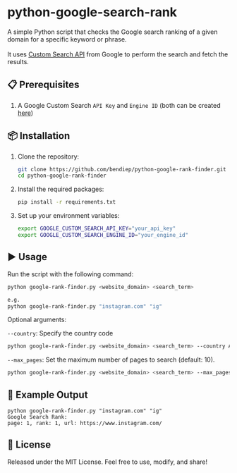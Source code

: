 # python-google-search-rank

A simple Python script that checks the Google search ranking of a given domain for a specific keyword or phrase.
<br><br>
It uses [Custom Search API](https://developers.google.com/custom-search/v1) from Google to perform the search and fetch the results.

## 📋 Prerequisites

1. A Google Custom Search `API Key` and `Engine ID` (both can be created [here](https://developers.google.com/custom-search/v1/introduction))

## 📦 Installation

1. Clone the repository:

   ```bash
   git clone https://github.com/bendiep/python-google-rank-finder.git
   cd python-google-rank-finder
   ```

2. Install the required packages:

   ```bash
   pip install -r requirements.txt
   ```

3. Set up your environment variables:

   ```bash
   export GOOGLE_CUSTOM_SEARCH_API_KEY="your_api_key"
   export GOOGLE_CUSTOM_SEARCH_ENGINE_ID="your_engine_id"
   ```

## ▶️ Usage

Run the script with the following command:

```bash
python google-rank-finder.py <website_domain> <search_term>

e.g.
python google-rank-finder.py "instagram.com" "ig"
```

Optional arguments:

`--country`: Specify the country code

```bash
python google-rank-finder.py <website_domain> <search_term> --country AU
```

`--max_pages`: Set the maximum number of pages to search (default: 10).

```bash
python google-rank-finder.py <website_domain> <search_term> --max_pages 3
```

## 📂 Example Output

```text
python google-rank-finder.py "instagram.com" "ig"
Google Search Rank:
page: 1, rank: 1, url: https://www.instagram.com/
```

## 📝 License

Released under the MIT License. Feel free to use, modify, and share!
